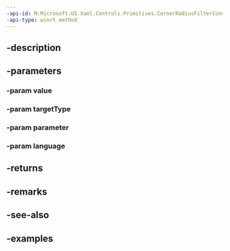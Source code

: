 ```yaml
---
-api-id: M:Microsoft.UI.Xaml.Controls.Primitives.CornerRadiusFilterConverter.ConvertBack(System.Object,Windows.UI.Xaml.Interop.TypeName,System.Object,System.String)
-api-type: winrt method
---
```


## -description

## -parameters

### -param value

### -param targetType

### -param parameter

### -param language

## -returns

## -remarks

## -see-also

## -examples

